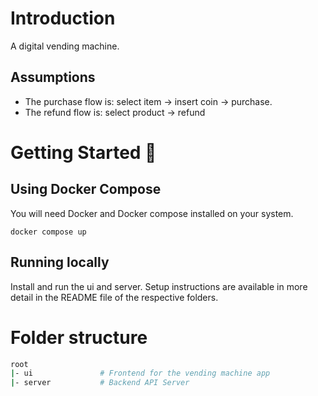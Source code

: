 # Introduction

A digital vending machine.

## Assumptions

- The purchase flow is: select item -> insert coin -> purchase.
- The refund flow is: select product -> refund

# Getting Started 🚀

## Using Docker Compose

You will need Docker and Docker compose installed on your system.

```
docker compose up
```

## Running locally

Install and run the ui and server. Setup instructions are available in more detail in the README file of
the respective folders.

# Folder structure

```sh
root
|- ui               # Frontend for the vending machine app
|- server           # Backend API Server
```
